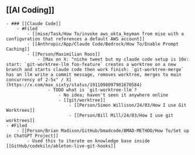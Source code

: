 ## [[AI Coding]]
	- ### [[Claude Code]]
		- #Filed
			- [[mise/Task/How To/invoke aws_okta_keyman from mise with a configuration that references a default AWS account]]
			- [[Anthropic/App/Claude Code/Bedrock/How To/Enable Prompt Caching]]
			- [[Person/Maximilian Roos]]
				- [Max on X: "niche tweet but my claude code setup is 10x: start: `git-worktree-llm foo-feature` creates a worktree on a new branch and starts claude code then work finish: `git-worktree-merge` has an llm write a commit message, removes worktree, merges to main concurrency of 2-5x" / X](https://x.com/max_sixty/status/1911098097901670584)
					- TODO what is `git-worktree-llm`?
						- No idea; haven't seen it anywhere online
						- [[git/worktree]]
							- [[Person/Simon Willison/24/03/How I use Git Worktrees]]
							- [[Person/Bill Mill/24/03/How I use git worktrees]]
	- #Filed
		- [[Person/Brian Madison/GitHub/bmadcode/BMAD-METHOD/How To/Set up in ChatGPT Project]]
			- Used this to iterate on knowledge base inside [[GitHub/codekiln/ableton-live-git-hooks]]